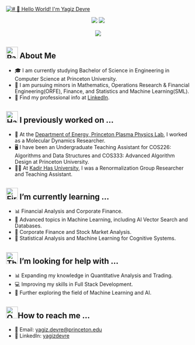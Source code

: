[<img src="https://raw.githubusercontent.com/ygzdvr/ygzdvr/main/readme.gif" alt="# 👋 Hello World! I'm Yagiz Devre" title="# 👋 HHello World! I'm Yagiz Devre"/>](https://yagizdevre.com/)
<div align="center">
  <a href="https://www.linkedin.com/in/yagizdevre/"><img src="https://img.shields.io/badge/LinkedIn-fcfcfd?style=for-the-badge&logo=linkedin&logoColor=0F0E1B"/></a>
  <a href="mailto:yagiz.devre@princeton.edu"><img src="https://img.shields.io/badge/Gmail-fcfcfd?style=for-the-badge&logo=gmail&logoColor=0F0E1B" /></a>
  <br><br>
  <img src="https://api.visitorbadge.io/api/visitors?path=https%3A%2F%2Fgithub.com%2Fygzdvr%2Fygzdvr&label=VISITORS&labelColor=%5145d9&countColor=%fcfcfd" />
</div>

## <img src="https://raw.githubusercontent.com/Tarikul-Islam-Anik/Animated-Fluent-Emojis/master/Emojis/Activities/Party%20Popper.png" alt="Party Popper" width="32" height="32"/> About Me
- 🎓 I am currently studying Bachelor of Science in Engineering in Computer Science at Princeton University.
- 📝 I am pursuing minors in Mathematics, Operations Research & Financial Engineering(ORFE), Finance, and Statistics and Machine Learning(SML).
- :link: Find my professional info at [LinkedIn](https://linkedin.com/in/yagizdevre/).

## <img src="https://raw.githubusercontent.com/Tarikul-Islam-Anik/Animated-Fluent-Emojis/master/Emojis/Hand%20gestures/Handshake.png" alt="Handshake" width="32" height="32" /> I previously worked on ...
- 🧪 At the [Department of Energy, Princeton Plasma Physics Lab](https://www.pppl.gov/), I worked as a Molecular Dynamics Researcher.
- 🖥️ I have been an Undergraduate Teaching Assistant for COS226: Algorithms and Data Structures and COS333: Advanced Algorithm Design at Princeton University.
- 🧑‍🏫 At [Kadir Has University](https://www.khas.edu.tr/), I was a Renormalization Group Researcher and Teaching Assistant.

## <img src="https://raw.githubusercontent.com/Tarikul-Islam-Anik/Animated-Fluent-Emojis/master/Emojis/Travel%20and%20places/Fire.png" alt="Fire" width="32" height="32" /> I’m currently learning ...
- 📊 Financial Analysis and Corporate Finance.
- 🔬 Advanced topics in Machine Learning, including AI Vector Search and Databases.
- 💼 Corporate Finance and Stock Market Analysis.
- 🧮 Statistical Analysis and Machine Learning for Cognitive Systems.

## <img src="https://raw.githubusercontent.com/Tarikul-Islam-Anik/Animated-Fluent-Emojis/master/Emojis/Smilies/Thinking%20Face.png" alt="Thinking Face" width="32" height="32" /> I’m looking for help with ...
- 📊 Expanding my knowledge in Quantitative Analysis and Trading.
- 💻 Improving my skills in Full Stack Development.
- 🤖 Further exploring the field of Machine Learning and AI.
  

## <img src="https://raw.githubusercontent.com/Tarikul-Islam-Anik/Animated-Fluent-Emojis/master/Emojis/Objects/Open%20Mailbox%20with%20Raised%20Flag.png" alt="Open Mailbox with Raised Flag" width="32" height="32" />How to reach me ...
- :email: Email: yagiz.devre@princeton.edu
-  💼 LinkedIn: [yagizdevre](https://linkedin.com/in/yagizdevre/)
